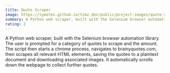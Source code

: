 ```yaml
---
title: Quote Scraper
image: https://tymotex.github.io/timz.dev/public/project-images/quote-scraper-thumbnail.png
summary: A Python web scraper, built with the Selenium browser automation library.
rating: 2
---
```


A Python web scraper, built with the Selenium browser automation library. The user is prompted for a category of quotes to scrape and the amount. The script then starts a chrome process, navigates to brainyquotes.com, then scrapes all relevant HTML elements, saving the quotes to a plaintext document and downloading associated images. It automatically scrolls down the webpage to collect further quotes.
